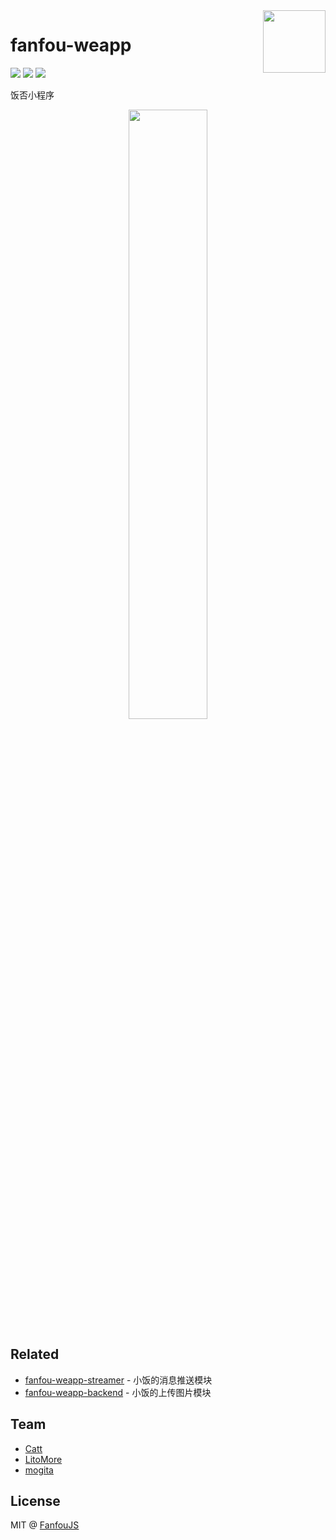 <img width="100px" height="100px" src="https://raw.githubusercontent.com/fanfoujs/fanfou-weapp/master/logo.png" align="right" />

# fanfou-weapp

[![](https://img.shields.io/travis/fanfoujs/fanfou-weapp/master.svg)](https://travis-ci.org/fanfoujs/fanfou-weapp)
[![](https://img.shields.io/github/license/fanfoujs/fanfou-weapp.svg)](https://github.com/fanfoujs/fanfou-weapp/blob/master/LICENSE)
[![](https://img.shields.io/badge/code_style-standard-brightgreen.svg)](https://standardjs.com)

饭否小程序

<div align="center"><img width="50%" height="50%" src="https://raw.githubusercontent.com/fanfoujs/fanfou-weapp/master/screenshot.png" /></div>

## Related

- [fanfou-weapp-streamer](https://github.com/fanfoujs/fanfou-weapp-streamer) - 小饭的消息推送模块
- [fanfou-weapp-backend](https://github.com/fanfoujs/fanfou-weapp-backend) - 小饭的上传图片模块

## Team

- [Catt](https://github.com/maundytime)
- [LitoMore](https://github.com/LitoMore)
- [mogita](https://github.com/mogita)

## License

MIT @ [FanfouJS](https://github.com/fanfoujs)
